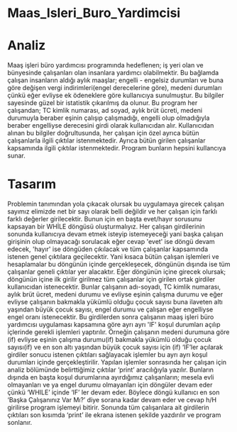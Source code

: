 # Maas_Isleri_Buro_Yardimcisi
# Analiz
Maaş işleri büro yardımcısı programında hedeflenen; iş yeri olan ve bünyesinde çalışanları olan insanlara yardımcı olabilmektir. 
Bu bağlamda çalışan insanların aldığı aylık maaşlar; engelli - engelsiz durumları ve buna göre değişen vergi indirimleri(engel derecelerine göre), medeni durumları çünkü eğer evliyse ek ödeneklere göre kullanıcıya sunulmuştur. Bu bilgiler sayesinde 
güzel bir istatistik çıkarılmış da olunur. Bu program her çalışandan; TC kimlik numarası, ad soyad, aylık brüt ücreti, medeni 
durumuyla beraber eşinin çalışıp çalışmadığı, engelli olup olmadığıyla beraber engelliyse derecesini girdi olarak kullanıcıdan 
alır. Kullanıcıdan alınan bu bilgiler doğrultusunda, her çalışan için özel ayrıca bütün çalışanlarla ilgili çıktılar istenmektedir. Ayrıca bütün girilen çalışanlar kapsamında ilgili çıktılar istenmektedir. Program bunların hepsini kullancıya sunar.

# Tasarım
Problemin tanımından yola çıkacak olursak bu uygulamaya girecek çalışan sayımız elimizde net bir sayı olarak belli değildir 
ve her çalışan için farklı farklı değerler girilecektir. Bunun için en başta evet/hayır sorusunu kapsayan bir WHİLE döngüsü oluşturmalıyız. Her çalışan girdilerinin sonunda kullanıcıya devam etmek isteyip istemeyeceği yani başka çalışan girişinin olup olmayacağı sorulacak eğer cevap 'evet' ise döngü devam edecek, 'hayır' ise döngüden çıkılacak ve tüm çalışanlar kapsamında istenen 
genel çıktılara geçilecektir. Yani kısaca bütün çalışan işlemleri ve hesaplamalar bu döngünün içinde gerçekleşecek, döngünün dışında 
ise tüm çalışanlar geneli çıktılar yer alacaktır. Eğer döngünün içine girecek olursak; döngünün içine ilk girilir girilmez tüm çalışanlar için girilen ortak girdiler kullanıcıdan istenecektir. Bunlar çalışanın adı-soyadı, TC kimlik numarası, aylık brüt ücret, medeni durumu ve evliyse eşinin çalışma durumu ve eğer evliyse çalışanın bakmakla yükümlü olduğu çocuk sayısı buna ilaveten  altı yaşından büyük çocuk sayısı, engel durumu ve çalışan eğer engelliyse engel oranı istenecektir. Bu girdilerden sonra çalışanın maaş işleri büro yardımcısı uygulaması kapsamına göre ayrı ayrı 'IF' koşul durumları açılıp içlerinde gerekli işlemleri yaptırılır.
Örneğin çalışanın medeni durumuna göre (if) evliyse eşinin çalışma durumu(if) bakmakla yükümlü olduğu çocuk sayısı(if) ve en son 
altı yaşından büyük çocuk sayısı için (if) ‘IF’ler açılarak girdiler sonucu istenen çıktıları sağlayacak işlemler bu ayrı ayrı koşul durumları içinde gerçekleştirilir. Yapılan işlemler sonrasında her çalışan için analiz bölümünde belirttiğimiz çıktılar ‘print’ aracılığıyla yazılır. 
Bunların dışında en başta koşul durumlarına ayırdığımız çalışanların; mesela evli olmayanları ve ya engel durumu olmayanları için döngüler devam eder çünkü ‘WHILE’ içinde ‘IF’ ler devam eder. Böylece döngü kullanıcı en son ‘Başka Çalışanınız Var Mı?’ diye sorana kadar devam eder ve cevap h/H girilirse program işlemeyi bitirir. Sonunda tüm çalışanlara ait girdilerin çıktıları son kısımda ‘print’ ile ekrana istenen şekilde yazdırılır ve program sonlanır.
